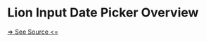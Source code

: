 # Lion Input Date Picker Overview

[=> See Source <=](../../../docs/components/input-datepicker/overview.md)
